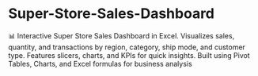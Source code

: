 # Super-Store-Sales-Dashboard
📊 Interactive Super Store Sales Dashboard in Excel. Visualizes sales, quantity, and transactions by region, category, ship mode, and customer type. Features slicers, charts, and KPIs for quick insights. Built using Pivot Tables, Charts, and Excel formulas for business analysis
